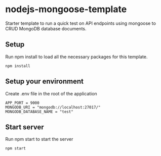 # nodejs-mongoose-template

Starter template to run a quick test on API endpoints using mongoose to CRUD MongoDB database documents.

## Setup

Run npm install to load all the necessary packages for this template.

`npm install`

## Setup your environment

Create .env file in the root of the application

```
APP_PORT = 9000
MONGODB_URI = "mongodb://localhost:27017/"
MONGODB_DATABASE_NAME = "test"
```

## Start server

Run npm start to start the server

`npm start`
